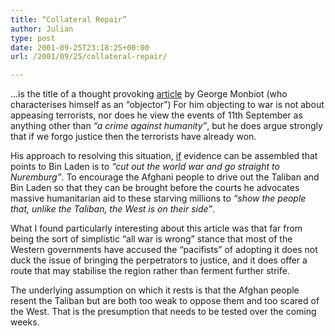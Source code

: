 ```yaml
---
title: “Collateral Repair”
author: Julian
type: post
date: 2001-09-25T23:18:25+00:00
url: /2001/09/25/collateral-repair/

---
```

&#8230;is the title of a thought provoking <a href = "http://www.monbiot.com/dsp\_article.cfm?article\_id=456">article</a> by George Monbiot (who characterises himself as an &#8220;objector&#8221;) For him objecting to war is not about appeasing terrorists, nor does he view the events of 11th September as anything other than _&#8220;a crime against humanity&#8221;_, but he does argue strongly that if we forgo justice then the terrorists have already won.

His approach to resolving this situation, <u>if</u> evidence can be assembled that points to Bin Laden is to _&#8220;cut out the world war and go straight to Nuremburg&#8221;_. To encourage the Afghani people to drive out the Taliban and Bin Laden so that they can be brought before the courts he advocates massive humanitarian aid to these starving millions to _&#8220;show the people that, unlike the Taliban, the West is on their side&#8221;_.

What I found particularly interesting about this article was that far from being the sort of simplistic &#8220;all war is wrong&#8221; stance that most of the Western governments have accused the &#8220;pacifists&#8221; of adopting it does not duck the issue of bringing the perpetrators to justice, and it does offer a route that may stabilise the region rather than ferment further strife.

The underlying assumption on which it rests is that the Afghan people resent the Taliban but are both too weak to oppose them and too scared of the West. That is the presumption that needs to be tested over the coming weeks.